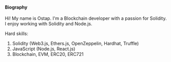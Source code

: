 #### Biography 

Hi! My name is Ostap. I'm a Blockchain developer with a passion for Solidity. I enjoy working with Solidity and Node.js.

Hard skills:

1. Solidity (Web3.js, Ethers.js, OpenZeppelin, Hardhat, Truffle) 
2. JavaScript (Node.js, React.js) 
3. Blockchain, EVM, ERC20, ERC721
